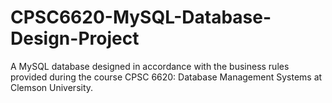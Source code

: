 # CPSC6620-MySQL-Database-Design-Project
A MySQL database designed in accordance with the business rules provided during the course CPSC 6620: Database Management Systems at Clemson University.
